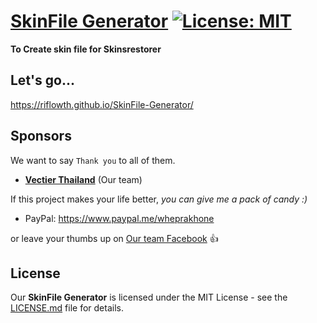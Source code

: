 # [SkinFile Generator](https://github.com/riflowth/SkinFile-Generator) [![License: MIT](https://img.shields.io/github/license/riflowth/SkinSystem.svg)](https://opensource.org/licenses/MIT)
**To Create skin file for Skinsrestorer**

## Let's go...
https://riflowth.github.io/SkinFile-Generator/

## Sponsors
We want to say `Thank you` to all of them.
- **[Vectier Thailand](https://www.facebook.com/VectierThailand/)** (Our team)

If this project makes your life better, *you can give me a pack of candy :)*

- PayPal: https://www.paypal.me/wheprakhone

or leave your thumbs up on [Our team Facebook](https://www.facebook.com/Vectier) :thumbsup:

## License
Our **SkinFile Generator** is licensed under the MIT License - see the [LICENSE.md](https://github.com/riflowth/SkinFile-Generator/blob/master/LICENSE) file for details.
